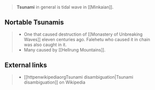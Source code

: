 > **Tsunami** in general is tidal wave in [[Minkaian]].


## Nortable Tsunamis

> - One that caused destruction of [[Monastery of Unbreaking Waves]] eleven centuries ago. Falehetu who caused it in chain was also caught in it.
> - Many caused by [[Hellrung Mountains]].



## External links

> - [[httpenwikipediaorgTsunami disambiguation|Tsunami disambiguation]] on Wikipedia




